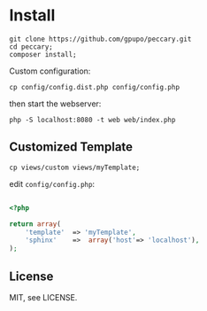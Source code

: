 # Install

    git clone https://github.com/gpupo/peccary.git
    cd peccary;
    composer install;


Custom configuration:

    cp config/config.dist.php config/config.php

then start the webserver:

    php -S localhost:8080 -t web web/index.php


## Customized Template


    cp views/custom views/myTemplate;

edit ``config/config.php``:


```php

<?php

return array(
    'template'  => 'myTemplate',
    'sphinx'    =>  array('host'=> 'localhost'),
);

```


## License

MIT, see LICENSE.
